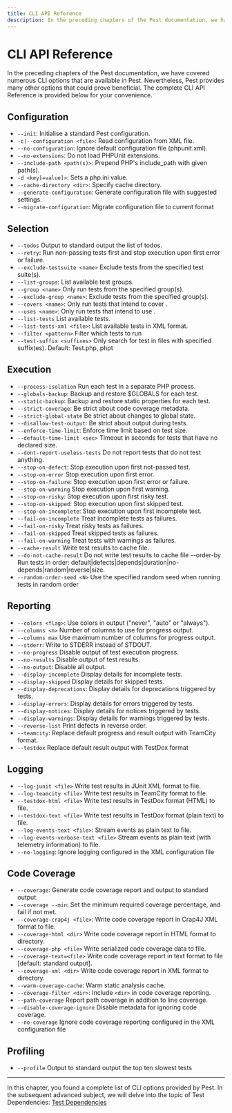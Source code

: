 ```yaml
---
title: CLI API Reference
description: In the preceding chapters of the Pest documentation, we have covered numerous CLI options that are available in Pest. Nevertheless, Pest provides many other options that could prove beneficial. The complete CLI API Reference is provided below for your convenience.
---
```


# CLI API Reference

In the preceding chapters of the Pest documentation, we have covered numerous CLI options that are available in Pest. Nevertheless, Pest provides many other options that could prove beneficial. The complete CLI API Reference is provided below for your convenience.

## Configuration

- `--init`: Initialise a standard Pest configuration.
- `-c|--configuration <file>`: Read configuration from XML file.
- `--no-configuration`: Ignore default configuration file (phpunit.xml).
- `--no-extensions`: Do not load PHPUnit extensions.
- `--include-path <path(s)>`: Prepend PHP's include_path with given path(s).
- `-d <key[=value]>`: Sets a php.ini value.
- `--cache-directory <dir>`: Specify cache directory.
- `--generate-configuration`: Generate configuration file with suggested settings.
- `--migrate-configuration`: Migrate configuration file to current format

## Selection

- `--todos` Output to standard output the list of todos.
- `--retry`: Run non-passing tests first and stop execution upon first error or failure.
- `--exclude-testsuite <name>` Exclude tests from the specified test suite(s).
- `--list-groups`: List available test groups.
- `--group <name>` Only run tests from the specified group(s).
- `--exclude-group <name>`: Exclude tests from the specified group(s).
- `--covers <name>`: Only run tests that intend to cover <name>.
- `--uses <name>`: Only run tests that intend to use <name>.
- `--list-tests` List available tests.
- `--list-tests-xml <file>`: List available tests in XML format.
- `--filter <pattern>` Filter which tests to run
- `--test-suffix <suffixes>` Only search for test in files with specified suffix(es). Default: Test.php,.phpt

## Execution

- `--process-isolation` Run each test in a separate PHP process.
- `--globals-backup`: Backup and restore $GLOBALS for each test.
- `--static-backup`: Backup and restore static properties for each test.
- `--strict-coverage`: Be strict about code coverage metadata.
- `--strict-global-state` Be strict about changes to global state.
- `--disallow-test-output`: Be strict about output during tests.
- `--enforce-time-limit`: Enforce time limit based on test size.
- `--default-time-limit <sec>` Timeout in seconds for tests that have no declared size.
- `--dont-report-useless-tests` Do not report tests that do not test anything.
- `--stop-on-defect`: Stop execution upon first not-passed test.
- `--stop-on-error` Stop execution upon first error.
- `--stop-on-failure`: Stop execution upon first error or failure.
- `--stop-on-warning` Stop execution upon first warning.
- `--stop-on-risky`: Stop execution upon first risky test.
- `--stop-on-skipped`: Stop execution upon first skipped test.
- `--stop-on-incomplete`: Stop execution upon first incomplete test.
- `--fail-on-incomplete` Treat incomplete tests as failures.
- `--fail-on-risky` Treat risky tests as failures.
- `--fail-on-skipped` Treat skipped tests as failures.
- `--fail-on-warning` Treat tests with warnings as failures.
- `--cache-result` Write test results to cache file.
- `--do-not-cache-result` Do not write test results to cache file
--order-by <order>Run tests in order: default|defects|depends|duration|no-depends|random|reverse|size.
- `--random-order-seed <N>` Use the specified random seed when running tests in random order

## Reporting

- `--colors <flag>`: Use colors in output ("never", "auto" or "always").
- `--columns <n>` Number of columns to use for progress output.
- `--columns max` Use maximum number of columns for progress output.
- `--stderr`: Write to STDERR instead of STDOUT.
- `--no-progress` Disable output of test execution progress.
- `--no-results` Disable output of test results.
- `--no-output`: Disable all output.
- `--display-incomplete` Display details for incomplete tests.
- `--display-skipped` Display details for skipped tests.
- `--display-deprecations`: Display details for deprecations triggered by tests.
- `--display-errors`: Display details for errors triggered by tests.
- `--display-notices`: Display details for notices triggered by tests.
- `--display-warnings`: Display details for warnings triggered by tests.
- `--reverse-list` Print defects in reverse order.
- `--teamcity`: Replace default progress and result output with TeamCity format.
- `--testdox` Replace default result output with TestDox format

## Logging

- `--log-junit <file>` Write test results in JUnit XML format to file.
- `--log-teamcity <file>` Write test results in TeamCity format to file.
- `--testdox-html <file>` Write test results in TestDox format (HTML) to file.
- `--testdox-text <file>` Write test results in TestDox format (plain text) to file.
- `--log-events-text <file>`: Stream events as plain text to file.
- `--log-events-verbose-text <file>` Stream events as plain text (with telemetry information) to file.
- `--no-logging`: Ignore logging configured in the XML configuration file

## Code Coverage

- `--coverage`: Generate code coverage report and output to standard output.
- `--coverage --min`: Set the minimum required coverage percentage, and fail if not met.
- `--coverage-crap4j <file>`: Write code coverage report in Crap4J XML format to file.
- `--coverage-html <dir>` Write code coverage report in HTML format to directory.
- `--coverage-php <file>` Write serialized code coverage data to file.
- `--coverage-text=<file>` Write code coverage report in text format to file [default: standard output].
- `--coverage-xml <dir>` Write code coverage report in XML format to directory.
- `--warm-coverage-cache`: Warm static analysis cache.
- `--coverage-filter <dir>`: Include `<dir>` in code coverage reporting.
- `--path-coverage` Report path coverage in addition to line coverage.
- `--disable-coverage-ignore` Disable metadata for ignoring code coverage.
- `--no-coverage` Ignore code coverage reporting configured in the XML configuration file

## Profiling

- `--profile` Output to standard output the top ten slowest tests

---

In this chapter, you found a complete list of CLI options provided by Pest. In the subsequent advanced subject, we will delve into the topic of Test Dependencies: [Test Dependencies](/docs/test-dependencies)
